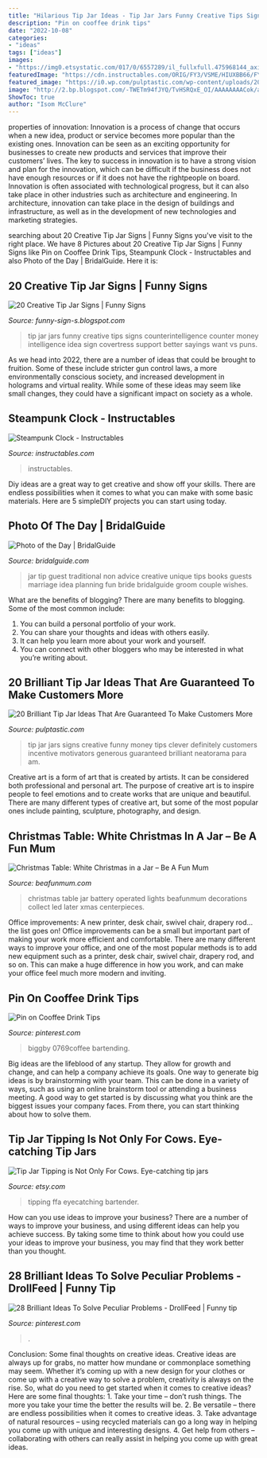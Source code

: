 ```yaml
---
title: "Hilarious Tip Jar Ideas - Tip Jar Jars Funny Creative Tips Signs Counterintelligence Counter Money Intelligence Idea Sign Covertress Support Better Sayings Want Vs Puns"
description: "Pin on cooffee drink tips"
date: "2022-10-08"
categories:
- "ideas"
tags: ["ideas"]
images:
- "https://img0.etsystatic.com/017/0/6557289/il_fullxfull.475968144_axix.jpg"
featuredImage: "https://cdn.instructables.com/ORIG/FY3/VSME/HIUXBB66/FY3VSMEHIUXBB66.jpg?frame=1&amp;width=2100"
featured_image: "https://i0.wp.com/pulptastic.com/wp-content/uploads/2014/07/these-tip-jars-will-definitely-get-money-17.jpg?resize=550%2C734"
image: "http://2.bp.blogspot.com/-TWETm94fJYQ/TvHSRQxE_OI/AAAAAAAACok/aid8Vy5YkOU/s640/funny+tip+jars+011.jpg"
ShowToc: true
author: "Isom McClure"
---
```



properties of innovation:
Innovation is a process of change that occurs when a new idea, product or service becomes more popular than the existing ones. Innovation can be seen as an exciting opportunity for businesses to create new products and services that improve their customers’ lives. The key to success in innovation is to have a strong vision and plan for the innovation, which can be difficult if the business does not have enough resources or if it does not have the rightpeople on board.
Innovation is often associated with technological progress, but it can also take place in other industries such as architecture and engineering. In architecture, innovation can take place in the design of buildings and infrastructure, as well as in the development of new technologies and marketing strategies.

	

		
searching about 20 Creative Tip Jar Signs | Funny Signs you've visit to the right place. We have 8 Pictures about 20 Creative Tip Jar Signs | Funny Signs like Pin on Cooffee Drink Tips, Steampunk Clock - Instructables and also Photo of the Day | BridalGuide. Here it is:
		
    
## 20 Creative Tip Jar Signs | Funny Signs

<img loading=lazy src="http://2.bp.blogspot.com/-TWETm94fJYQ/TvHSRQxE_OI/AAAAAAAACok/aid8Vy5YkOU/s640/funny+tip+jars+011.jpg" onerror="this.onerror=null;this.src='https://tse3.mm.bing.net/th?id=OIP.I7gk3_Wdz0BkuJxi9kWE4wHaGD&amp;pid=15.1';" alt="20 Creative Tip Jar Signs | Funny Signs">

_Source: funny-sign-s.blogspot.com_

>tip jar jars funny creative tips signs counterintelligence counter money intelligence idea sign covertress support better sayings want vs puns. 

	

As we head into 2022, there are a number of ideas that could be brought to fruition. Some of these include stricter gun control laws, a more environmentally conscious society, and increased development in holograms and virtual reality. While some of these ideas may seem like small changes, they could have a significant impact on society as a whole.

    
## Steampunk Clock - Instructables

<img loading=lazy src="https://cdn.instructables.com/ORIG/FY3/VSME/HIUXBB66/FY3VSMEHIUXBB66.jpg?frame=1&amp;width=2100" onerror="this.onerror=null;this.src='https://tse1.mm.bing.net/th?id=OIP.fLZmyA3YreQ2pvOg9AV2ogHaFj&amp;pid=15.1';" alt="Steampunk Clock - Instructables">

_Source: instructables.com_

>instructables. 

	

Diy ideas are a great way to get creative and show off your skills. There are endless possibilities when it comes to what you can make with some basic materials. Here are 5 simpleDIY projects you can start using today.

    
## Photo Of The Day | BridalGuide

<img loading=lazy src="http://www.bridalguide.com/sites/default/files/article-images/PHOTO-OF-THE-DAY/wedding-tip-jar.jpg" onerror="this.onerror=null;this.src='https://tse4.mm.bing.net/th?id=OIP.TK-Z1wjeIvRUgxeaQC6jBgHaLH&amp;pid=15.1';" alt="Photo of the Day | BridalGuide">

_Source: bridalguide.com_

>jar tip guest traditional non advice creative unique tips books guests marriage idea planning fun bride bridalguide groom couple wishes. 

	

What are the benefits of blogging?
There are many benefits to blogging. Some of the most common include: 
1. You can build a personal portfolio of your work. 
2. You can share your thoughts and ideas with others easily. 
3. It can help you learn more about your work and yourself. 
4. You can connect with other bloggers who may be interested in what you’re writing about. 

    
## 20 Brilliant Tip Jar Ideas That Are Guaranteed To Make Customers More

<img loading=lazy src="https://i0.wp.com/pulptastic.com/wp-content/uploads/2014/07/these-tip-jars-will-definitely-get-money-17.jpg?resize=550%2C734" onerror="this.onerror=null;this.src='https://tse2.mm.bing.net/th?id=OIP.LCIau5IDhpppXqhhfXtkwgHaJ4&amp;pid=15.1';" alt="20 Brilliant Tip Jar Ideas That Are Guaranteed To Make Customers More">

_Source: pulptastic.com_

>tip jar jars signs creative funny money tips clever definitely customers incentive motivators generous guaranteed brilliant neatorama para am. 

	

Creative art is a form of art that is created by artists. It can be considered both professional and personal art. The purpose of creative art is to inspire people to feel emotions and to create works that are unique and beautiful. There are many different types of creative art, but some of the most popular ones include painting, sculpture, photography, and design.

    
## Christmas Table: White Christmas In A Jar – Be A Fun Mum

<img loading=lazy src="https://beafunmum.com/wp-content/uploads/2013/11/DSC1109.jpg" onerror="this.onerror=null;this.src='https://tse4.mm.bing.net/th?id=OIP.rDooAVOorr_TmVoAQ6UCrwHaLK&amp;pid=15.1';" alt="Christmas Table: White Christmas in a Jar – Be A Fun Mum">

_Source: beafunmum.com_

>christmas table jar battery operated lights beafunmum decorations collect led later xmas centerpieces. 

	

Office improvements: A new printer, desk chair, swivel chair, drapery rod... the list goes on!
Office improvements can be a small but important part of making your work more efficient and comfortable. There are many different ways to improve your office, and one of the most popular methods is to add new equipment such as a printer, desk chair, swivel chair, drapery rod, and so on. This can make a huge difference in how you work, and can make your office feel much more modern and inviting.

    
## Pin On Cooffee Drink Tips

<img loading=lazy src="https://i.pinimg.com/originals/58/83/d7/5883d7d4a5cee871380a4f5259f08ad4.jpg" onerror="this.onerror=null;this.src='https://tse4.mm.bing.net/th?id=OIP.EW4npSpV3lyDZySb1aGxsgHaJ3&amp;pid=15.1';" alt="Pin on Cooffee Drink Tips">

_Source: pinterest.com_

>biggby 0769coffee bartending. 

	

Big ideas are the lifeblood of any startup. They allow for growth and change, and can help a company achieve its goals. One way to generate big ideas is by brainstorming with your team. This can be done in a variety of ways, such as using an online brainstorm tool or attending a business meeting. A good way to get started is by discussing what you think are the biggest issues your company faces. From there, you can start thinking about how to solve them.

    
## Tip Jar Tipping Is Not Only For Cows. Eye-catching Tip Jars

<img loading=lazy src="https://img0.etsystatic.com/017/0/6557289/il_fullxfull.475968144_axix.jpg" onerror="this.onerror=null;this.src='https://tse4.mm.bing.net/th?id=OIP.EEWLt2xo147zMcLy36-KoAHaNK&amp;pid=15.1';" alt="Tip Jar Tipping is Not Only For Cows. Eye-catching tip jars">

_Source: etsy.com_

>tipping ffa eyecatching bartender. 

	

How can you use ideas to improve your business?
There are a number of ways to improve your business, and using different ideas can help you achieve success. By taking some time to think about how you could use your ideas to improve your business, you may find that they work better than you thought.

    
## 28 Brilliant Ideas To Solve Peculiar Problems - DrollFeed | Funny Tip

<img loading=lazy src="https://i.pinimg.com/originals/1f/0e/4a/1f0e4ad401390e81c914bfb5cd70abd7.jpg" onerror="this.onerror=null;this.src='https://tse1.mm.bing.net/th?id=OIP.a-ncSaHRl1fvT5b07vYZ4wHaJ3&amp;pid=15.1';" alt="28 Brilliant Ideas To Solve Peculiar Problems - DrollFeed | Funny tip">

_Source: pinterest.com_

>. 

	

Conclusion: Some final thoughts on creative ideas.
Creative ideas are always up for grabs, no matter how mundane or commonplace something may seem. Whether it’s coming up with a new design for your clothes or come up with a creative way to solve a problem, creativity is always on the rise. So, what do you need to get started when it comes to creative ideas? Here are some final thoughts: 1. Take your time – don’t rush things. The more you take your time the better the results will be. 2. Be versatile – there are endless possibilities when it comes to creative ideas. 3. Take advantage of natural resources – using recycled materials can go a long way in helping you come up with unique and interesting designs. 4. Get help from others – collaborating with others can really assist in helping you come up with great ideas. 
